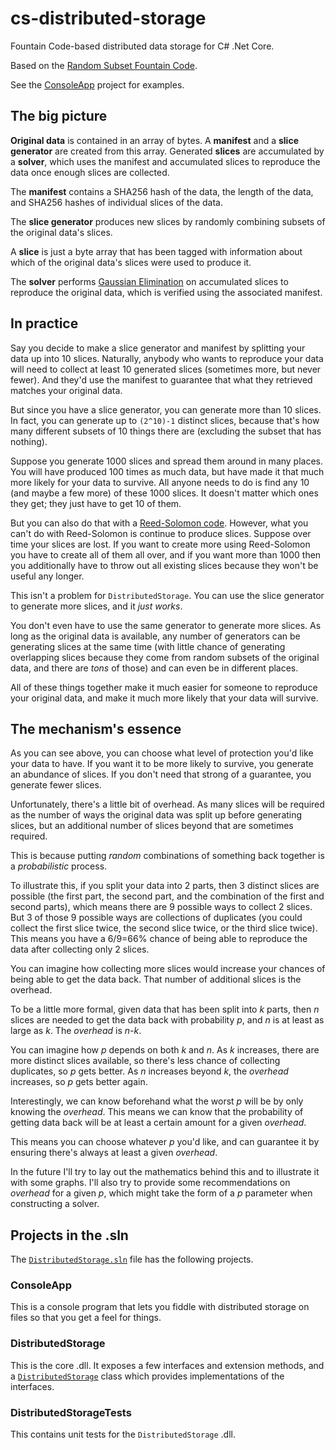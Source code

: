 # cs-distributed-storage
Fountain Code-based distributed data storage for C# .Net Core.

Based on the [Random Subset Fountain Code](https://github.com/matthew-a-thomas/cs-fountain-codes#random-subset).

See the [ConsoleApp](https://github.com/matthew-a-thomas/cs-distributed-storage/tree/master/ConsoleApp) project for examples.

## The big picture

**Original data** is contained in an array of bytes. A **manifest** and a **slice generator** are created from this array. Generated **slices** are accumulated by a **solver**, which uses the manifest and accumulated slices to reproduce the data once enough slices are collected.

The **manifest** contains a SHA256 hash of the data, the length of the data, and SHA256 hashes of individual slices of the data.

The **slice generator** produces new slices by randomly combining subsets of the original data's slices.

A **slice** is just a byte array that has been tagged with information about which of the original data's slices were used to produce it.

The **solver** performs [Gaussian Elimination](https://en.wikipedia.org/wiki/Gaussian_elimination) on accumulated slices to reproduce the original data, which is verified using the associated manifest.

## In practice

Say you decide to make a slice generator and manifest by splitting your data up into 10 slices. Naturally, anybody who wants to reproduce your data will need to collect at least 10 generated slices (sometimes more, but never fewer). And they'd use the manifest to guarantee that what they retrieved matches your original data.

But since you have a slice generator, you can generate more than 10 slices. In fact, you can generate up to `(2^10)-1` distinct slices, because that's how many different subsets of 10 things there are (excluding the subset that has nothing).

Suppose you generate 1000 slices and spread them around in many places. You will have produced 100 times as much data, but have made it that much more likely for your data to survive. All anyone needs to do is find any 10 (and maybe a few more) of these 1000 slices. It doesn't matter which ones they get; they just have to get 10 of them.

But you can also do that with a [Reed-Solomon code](https://en.wikipedia.org/wiki/Reed%E2%80%93Solomon_error_correction). However, what you can't do with Reed-Solomon is continue to produce slices. Suppose over time your slices are lost. If you want to create more using Reed-Solomon you have to create all of them all over, and if you want more than 1000 then you additionally have to throw out all existing slices because they won't be useful any longer.

This isn't a problem for `DistributedStorage`. You can use the slice generator to generate more slices, and it *just works*.

You don't even have to use the same generator to generate more slices. As long as the original data is available, any number of generators can be generating slices at the same time (with little chance of generating overlapping slices because they come from random subsets of the original data, and there are *tons* of those) and can even be in different places.

All of these things together make it much easier for someone to reproduce your original data, and make it much more likely that your data will survive.

## The mechanism's essence

As you can see above, you can choose what level of protection you'd like your data to have. If you want it to be more likely to survive, you generate an abundance of slices. If you don't need that strong of a guarantee, you generate fewer slices.

Unfortunately, there's a little bit of overhead. As many slices will be required as the number of ways the original data was split up before generating slices, but an additional number of slices beyond that are sometimes required.

This is because putting *random* combinations of something back together is a *probabilistic* process.

To illustrate this, if you split your data into 2 parts, then 3 distinct slices are possible (the first part, the second part, and the combination of the first and second parts), which means there are 9 possible ways to collect 2 slices. But 3 of those 9 possible ways are collections of duplicates (you could collect the first slice twice, the second slice twice, or the third slice twice). This means you have a 6/9=66% chance of being able to reproduce the data after collecting only 2 slices.

You can imagine how collecting more slices would increase your chances of being able to get the data back. That number of additional slices is the overhead.

To be a little more formal, given data that has been split into *k* parts, then *n* slices are needed to get the data back with probability *p*, and *n* is at least as large as *k*. The *overhead* is *n-k*.

You can imagine how *p* depends on both *k* and *n*. As *k* increases, there are more distinct slices available, so there's less chance of collecting duplicates, so *p* gets better. As *n* increases beyond *k*, the *overhead* increases, so *p* gets better again.

Interestingly, we can know beforehand what the worst *p* will be by only knowing the *overhead*. This means we can know that the probability of getting data back will be at least a certain amount for a given *overhead*.

This means you can choose whatever *p* you'd like, and can guarantee it by ensuring there's always at least a given *overhead*.

In the future I'll try to lay out the mathematics behind this and to illustrate it with some graphs. I'll also try to provide some recommendations on *overhead* for a given *p*, which might take the form of a *p* parameter when constructing a solver.

## Projects in the .sln

The [`DistributedStorage.sln`](https://github.com/matthew-a-thomas/cs-distributed-storage/blob/master/DistributedStorage.sln) file has the following projects.

### ConsoleApp

This is a console program that lets you fiddle with distributed storage on files so that you get a feel for things.

### DistributedStorage

This is the core .dll. It exposes a few interfaces and extension methods, and a [`DistributedStorage`](https://github.com/matthew-a-thomas/cs-distributed-storage/blob/master/DistributedStorage/DistributedStorage.cs) class which provides implementations of the interfaces.

### DistributedStorageTests

This contains unit tests for the `DistributedStorage` .dll.
